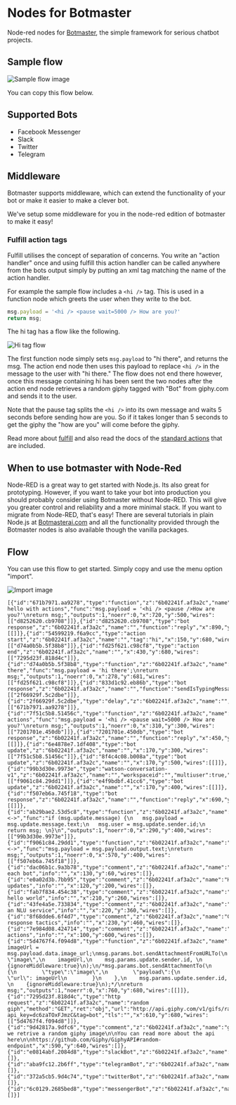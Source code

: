 # Nodes for Botmaster

Node-red nodes for [Botmaster](http://botmasterai.com/), the simple framework for serious chatbot projects.

## Sample flow

![Sample flow image](https://raw.githubusercontent.com/botmasterai/node-red-contrib-botmaster/master/images/sample%20flow.png)

You can copy this flow below.

## Supported Bots

* Facebook Messenger
* Slack
* Twitter
* Telegram

## Middleware

Botmaster supports middleware, which can extend the functionality of your bot or make it easier to make a clever bot.

We've setup some middleware for you in the node-red edition of botmaster to make it easy!

### Fulfill action tags

Fulfill utilises the concept of separation of concerns. You write an "action handler" once and using fulfill this action handler can be called anywhere from the bots output simply by putting an xml tag matching the name of the action handler.


For example the sample flow includes a `<hi />` tag. This is used in a function node which greets the user when they write to the bot.

```js
msg.payload = '<hi /> <pause wait=5000 /> How are you?'
return msg;
```

The hi tag has a flow like the following.

![Hi tag flow](https://raw.githubusercontent.com/botmasterai/node-red-contrib-botmaster/master/images/action%20tag.png)

The first function node simply sets `msg.payload` to "hi there", and returns the msg. The action end node then uses this payload to replace `<hi />` in the message to the user with "hi there." The flow does not end there however, once this message containing hi has been sent the two nodes after the action end node retrieves a random giphy tagged with "Bot" from giphy.com and sends it to the user.

Note that the pause tag splits the `<hi />` into its own message and waits 5 seconds before sending how are you. So if it takes longer than 5 seconds to get the giphy the "how are you" will come before the giphy.

Read more about [fulfill](http://botmasterai.com/tutorials/using-fulfill/) and also read the docs of the [standard actions](https://github.com/botmasterai/botmaster-fulfill-actions) that are included.



## When to use botmaster with Node-Red

Node-RED is a great way to get started with Node.js. Its also great for prototyping. However, if you want to take your bot into production you should probably consider using Botmaster without Node-RED. This will give you greater control and reliability and a more minimal stack. If you want to migrate from Node-RED, that's easy! There are several tutorials in plain Node.js at [Botmasterai.com](http://botmasterai.com/) and all the functionality provided through the Botmaster nodes is also available though the vanilla packages.

## Flow

You can use this flow to get started. Simply copy and use the menu option "import".

![Import image](https://raw.githubusercontent.com/botmasterai/node-red-contrib-botmaster/master/images/import%20flow.png)

```
[{"id":"671b7971.aa9278","type":"function","z":"6b02241f.af3a2c","name":"say hello with actions","func":"msg.payload = '<hi /> <pause />How are you?'\nreturn msg;","outputs":1,"noerr":0,"x":720,"y":500,"wires":[["d8252620.cb9708"]]},{"id":"d8252620.cb9708","type":"bot response","z":"6b02241f.af3a2c","name":"","function":"reply","x":890,"y":500,"wires":[[]]},{"id":"54599219.f6a9cc","type":"action start","z":"6b02241f.af3a2c","name":"","tag":"hi","x":150,"y":680,"wires":[["d74a0b5b.5f38b8"]]},{"id":"fd25f621.c98cf8","type":"action end","z":"6b02241f.af3a2c","name":"","x":430,"y":680,"wires":[["7295d23f.818d4c"]]},{"id":"d74a0b5b.5f38b8","type":"function","z":"6b02241f.af3a2c","name":"hi there","func":"msg.payload = 'hi there';\nreturn msg;","outputs":1,"noerr":0,"x":278,"y":681,"wires":[["fd25f621.c98cf8"]]},{"id":"833d1c92.eb86b","type":"bot response","z":"6b02241f.af3a2c","name":"","function":"sendIsTypingMessageTo","x":350,"y":500,"wires":[["2f66929f.5c2dbe"]]},{"id":"2f66929f.5c2dbe","type":"delay","z":"6b02241f.af3a2c","name":"","pauseType":"delay","timeout":"5","timeoutUnits":"seconds","rate":"1","nbRateUnits":"1","rateUnits":"second","randomFirst":"1","randomLast":"5","randomUnits":"seconds","drop":false,"x":540,"y":500,"wires":[["671b7971.aa9278"]]},{"id":"7f51c5b8.51456c","type":"function","z":"6b02241f.af3a2c","name":"hello actions","func":"msg.payload = '<hi /> <pause wait=5000 /> How are you?'\nreturn msg;","outputs":1,"noerr":0,"x":310,"y":300,"wires":[["7201701e.450db"]]},{"id":"7201701e.450db","type":"bot response","z":"6b02241f.af3a2c","name":"","function":"reply","x":450,"y":300,"wires":[[]]},{"id":"6e4878e7.1df408","type":"bot update","z":"6b02241f.af3a2c","name":"","x":170,"y":300,"wires":[["7f51c5b8.51456c"]]},{"id":"8f4c4c08.b008a","type":"bot update","z":"6b02241f.af3a2c","name":"","x":170,"y":500,"wires":[[]]},{"id":"99b3d30e.9973e","type":"watson-conversation-v1","z":"6b02241f.af3a2c","name":"","workspaceid":"","multiuser":true,"context":true,"x":430,"y":400,"wires":[["f9061c84.29dd1"]]},{"id":"e4f9bdbf.41cc6","type":"bot update","z":"6b02241f.af3a2c","name":"","x":170,"y":400,"wires":[[]]},{"id":"f507eb6a.745f18","type":"bot response","z":"6b02241f.af3a2c","name":"","function":"reply","x":690,"y":400,"wires":[[]]},{"id":"ab29bae2.53d5c8","type":"function","z":"6b02241f.af3a2c","name":"<->","func":"if (msg.update.message) {\n   msg.payload = msg.update.message.text;\n   msg.user = msg.update.sender.id;\n   return msg; \n}\n","outputs":1,"noerr":0,"x":290,"y":400,"wires":[["99b3d30e.9973e"]]},{"id":"f9061c84.29dd1","type":"function","z":"6b02241f.af3a2c","name":"<->","func":"msg.payload = msg.payload.output.text;\nreturn msg;","outputs":1,"noerr":0,"x":570,"y":400,"wires":[["f507eb6a.745f18"]]},{"id":"dac06b1c.9a3b78","type":"comment","z":"6b02241f.af3a2c","name":"Configure each bot","info":"","x":130,"y":60,"wires":[]},{"id":"e0a02d3b.7bb95","type":"comment","z":"6b02241f.af3a2c","name":"Handling updates","info":"","x":120,"y":200,"wires":[]},{"id":"fab7f834.454c38","type":"comment","z":"6b02241f.af3a2c","name":"Simple hello world","info":"","x":210,"y":260,"wires":[]},{"id":"43fe4a5e.733834","type":"comment","z":"6b02241f.af3a2c","name":"Using an NLU service","info":"","x":220,"y":360,"wires":[]},{"id":"8f68dde6.6f4d7","type":"comment","z":"6b02241f.af3a2c","name":"Chaining response tactics","info":"","x":230,"y":460,"wires":[]},{"id":"7e984d08.424714","type":"comment","z":"6b02241f.af3a2c","name":"Defining actions","info":"","x":100,"y":600,"wires":[]},{"id":"5d4767f4.f094d8","type":"function","z":"6b02241f.af3a2c","name":"sendUrl","func":"var imageUrl = msg.payload.data.image_url;\nmsg.params.bot.sendAttachmentFromURLTo(\n    \"image\",\n    imageUrl,\n    msg.params.update.sender.id, \n    {ignoreMiddleware:true}\n);\n/*msg.params.bot.sendAttachmentTo(\n    {\n        \"type\":\"image\",\n        \"payload\":{\n            \"url\": imageUrl\n        }\n    },\n    msg.params.update.sender.id, \n    {ignoreMiddleware:true}\n);*/\nreturn msg;","outputs":1,"noerr":0,"x":760,"y":680,"wires":[[]]},{"id":"7295d23f.818d4c","type":"http request","z":"6b02241f.af3a2c","name":"random giph","method":"GET","ret":"obj","url":"http://api.giphy.com/v1/gifs/random?api_key=dc6zaTOxFJmzC&tag=bot","tls":"","x":610,"y":680,"wires":[["5d4767f4.f094d8"]]},{"id":"9d42817a.9dfc6","type":"comment","z":"6b02241f.af3a2c","name":"giphy","info":"Here we retrive a random giphy image\n\nYou can read more about the api here\n\nhttps://github.com/Giphy/GiphyAPI#random-endpoint","x":590,"y":640,"wires":[]},{"id":"e0814abf.2084d8","type":"slackBot","z":"6b02241f.af3a2c","name":"","clientId":"","clientSecret":"","webhookEndpoint":"","x":380,"y":140,"wires":[]},{"id":"aba9fc12.2b6ff","type":"telegramBot","z":"6b02241f.af3a2c","name":"","authToken":"","webhookEndpoint":"","x":550,"y":140,"wires":[]},{"id":"372a5cb5.9d4c74","type":"twitterBot","z":"6b02241f.af3a2c","name":"","consumerKey":"","consumerSecret":"","accessToken":"","accessTokenSecret":"","x":700,"y":140,"wires":[]},{"id":"6c0129.2685bed8","type":"messengerBot","z":"6b02241f.af3a2c","name":"","verifyToken":"","pageToken":"","fbAppSecret":"","webhookEndpoint":"/","x":220,"y":140,"wires":[]}]
```
